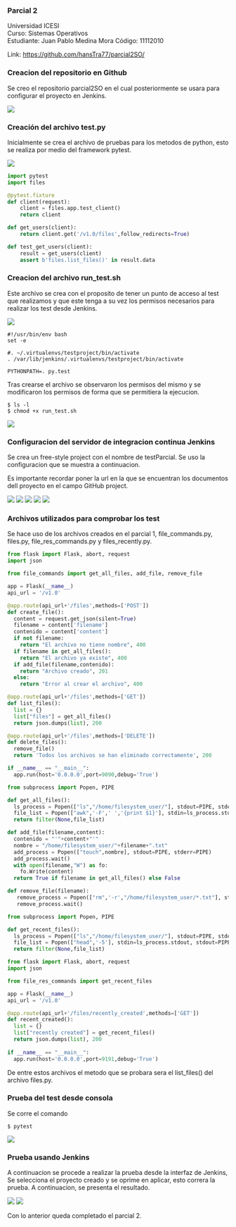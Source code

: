 ### Parcial 2
Universidad ICESI  
Curso: Sistemas Operativos  
Estudiante: Juan Pablo Medina Mora 
Código: 11112010

Link: https://github.com/hansTra77/parcial2SO/

### Creacion del repositorio en Github

Se creo el repositorio parcial2SO en el cual posteriormente se usara para configurar el proyecto en Jenkins.

![][1]

### Creación del archivo test.py

Inicialmente se crea el archivo de pruebas para los metodos de python, esto se realiza por medio del framework pytest.

![][2]

```python
import pytest
import files

@pytest.fixture
def client(request):
    client = files.app.test_client()
    return client

def get_users(client):
	return client.get('/v1.0/files',follow_redirects=True)

def test_get_users(client):
	result = get_users(client)
	assert b'files.list_files()' in result.data
```

### Creacion del archivo run_test.sh

Este archivo se crea con el proposito de tener un punto de acceso al test que realizamos y que este tenga a su vez los permisos necesarios para realizar los test desde Jenkins.

![][3]

```
#!/usr/bin/env bash
set -e 

#. ~/.virtualenvs/testproject/bin/activate
. /var/lib/jenkins/.virtualenvs/testproject/bin/activate

PYTHONPATH=. py.test
```

Tras crearse el archivo se observaron los permisos del mismo y se modificaron los permisos de forma que se permitiera la ejecucion.

```
$ ls -l
$ chmod +x run_test.sh
```
![][4]

### Configuracion del servidor de integracion continua Jenkins

Se crea un free-style project con el nombre de testParcial. Se uso la configuracion que se muestra a continuacion.

Es importante recordar poner la url en la que se encuentran los documentos dell proyecto en el campo GitHub project.

![][5]
![][6]
![][7]
![][8]
![][9]

### Archivos utilizados para comprobar los test

Se hace uso de los archivos creados en el parcial 1, file_commands.py, files.py, file_res_commands.py y files_recently.py.


```python
from flask import Flask, abort, request
import json

from file_commands import get_all_files, add_file, remove_file

app = Flask(__name__)
api_url = '/v1.0'

@app.route(api_url+'/files',methods=['POST'])
def create_file():
  content = request.get_json(silent=True)
  filename = content['filename']
  contenido = content['content']
  if not filename:
    return "El archivo no tiene nombre", 400
  if filename in get_all_files():
    return "El archivo ya existe", 400
  if add_file(filename,contenido):
    return "Archivo creado", 201
  else:
    return "Error al crear el archivo", 400

@app.route(api_url+'/files',methods=['GET'])
def list_files():
  list = {}
  list["files"] = get_all_files()
  return json.dumps(list), 200

@app.route(api_url+'/files',methods=['DELETE'])
def delete_files():
  remove_file()
  return 'Todos los archivos se han eliminado correctamente', 200

if __name__ == "__main__":
  app.run(host='0.0.0.0',port=9090,debug='True')
```
```python
from subprocess import Popen, PIPE

def get_all_files():
  ls_process = Popen(["ls","/home/filesystem_user/"], stdout=PIPE, stderr=PIPE)
  file_list = Popen(["awk",'-F',' ','{print $1}'], stdin=ls_process.stdout, stdout=PIPE, stderr=PIPE).communicate()[0].split('\n')
  return filter(None,file_list)

def add_file(filename,content):
  contenido = "'"+content+"'"
  nombre = "/home/filesystem_user/"+filename+".txt"
  add_process = Popen(["touch",nombre], stdout=PIPE, stderr=PIPE)
  add_process.wait()
  with open(filename,"W") as fo:
    fo.Write(content)
  return True if filename in get_all_files() else False

def remove_file(filename):
   remove_process = Popen(["rm",'-r',"/home/filesystem_user/*.txt"], stdout=PIPE, stderr=PIPE)
   remove_process.wait()
```
```python
from subprocess import Popen, PIPE

def get_recent_files():
  ls_process = Popen(["ls","/home/filesystem_user/"], stdout=PIPE, stderr=PIPE)
  file_list = Popen(["head",'-5'], stdin=ls_process.stdout, stdout=PIPE, stderr=PIPE).communicate()[0].split('\n')
  return filter(None,file_list)
```
```python
from flask import Flask, abort, request
import json

from file_res_commands import get_recent_files

app = Flask(__name__)
api_url = '/v1.0'

@app.route(api_url+'/files/recently_created',methods=['GET'])
def recent_created():
  list = {}
  list["recently created"] = get_recent_files()
  return json.dumps(list), 200
  
if __name__ == "__main__":
  app.run(host='0.0.0.0',port=9191,debug='True')
```
De entre estos archivos el metodo que se probara sera el list_files() del archivo files.py.

### Prueba del test desde consola

Se corre el comando 

```
$ pytest
```

![][10]

### Prueba usando Jenkins

A continuacion se procede a realizar la prueba desde la interfaz de Jenkins, Se selecciona el proyecto creado y se oprime en aplicar, esto correra la prueba.
A continuacion, se presenta el resultado.

![][11]
![][12]

Con lo anterior queda completado el parcial 2.

[1]: images/0.JPG
[2]: images/1.JPG
[3]: images/2.JPG
[4]: images/3.JPG
[5]: images/4.JPG
[6]: images/5.JPG
[7]: images/6.JPG
[8]: images/7.JPG
[9]: images/8.JPG
[10]: images/9.JPG
[11]: images/10.JPG
[12]: images/11.JPG
